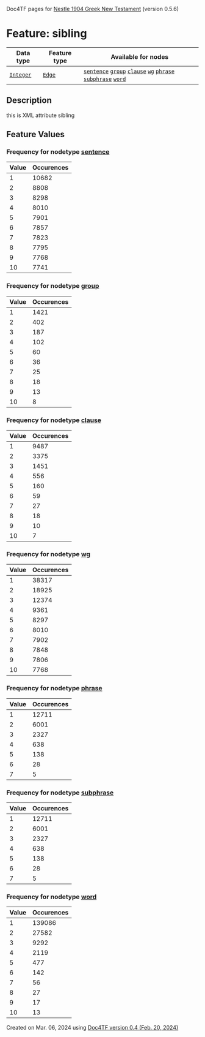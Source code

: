 Doc4TF pages for [Nestle 1904 Greek New Testament](https://github.com/saulocantanhede/tfgreek2/tree/main/tf) (version 0.5.6)
# Feature: sibling
Data type|Feature type|Available for nodes
---|---|---
[`Integer`](featurebydatatype.md#integer)|[`Edge`](featurebytype.md#edge)| [`sentence`](featurebynodetype.md#sentence)  [`group`](featurebynodetype.md#group)  [`clause`](featurebynodetype.md#clause)  [`wg`](featurebynodetype.md#wg)  [`phrase`](featurebynodetype.md#phrase)  [`subphrase`](featurebynodetype.md#subphrase)  [`word`](featurebynodetype.md#word) 
## Description
this is XML attribute sibling
## Feature Values
### Frequency for nodetype [sentence](featurebynodetype.md#sentence)
Value|Occurences
---|---
1|10682
2|8808
3|8298
4|8010
5|7901
6|7857
7|7823
8|7795
9|7768
10|7741
### Frequency for nodetype [group](featurebynodetype.md#group)
Value|Occurences
---|---
1|1421
2|402
3|187
4|102
5|60
6|36
7|25
8|18
9|13
10|8
### Frequency for nodetype [clause](featurebynodetype.md#clause)
Value|Occurences
---|---
1|9487
2|3375
3|1451
4|556
5|160
6|59
7|27
8|18
9|10
10|7
### Frequency for nodetype [wg](featurebynodetype.md#wg)
Value|Occurences
---|---
1|38317
2|18925
3|12374
4|9361
5|8297
6|8010
7|7902
8|7848
9|7806
10|7768
### Frequency for nodetype [phrase](featurebynodetype.md#phrase)
Value|Occurences
---|---
1|12711
2|6001
3|2327
4|638
5|138
6|28
7|5
### Frequency for nodetype [subphrase](featurebynodetype.md#subphrase)
Value|Occurences
---|---
1|12711
2|6001
3|2327
4|638
5|138
6|28
7|5
### Frequency for nodetype [word](featurebynodetype.md#word)
Value|Occurences
---|---
1|139086
2|27582
3|9292
4|2119
5|477
6|142
7|56
8|27
9|17
10|13
 

Created on Mar. 06, 2024 using [Doc4TF  version 0.4 (Feb. 20, 2024)](https://github.com/tonyjurg/Doc4TF) 